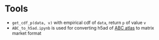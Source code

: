 # Tools

* `get_cdf_p(data, v)` with empirical cdf of `data`, return `p` of value `v` 
* `ABC_to_h5ad.ipynb` is used for converting h5ad of [ABC atlas](https://allen-brain-cell-atlas.s3.us-west-2.amazonaws.com/index.html#expression_matrices/WMB-10Xv3/20230630/) to matrix market format
